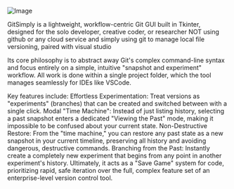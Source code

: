 ![Image](https://github.com/user-attachments/assets/c10221a7-5ddb-40c7-810d-26d1debc2009)

GitSimply is a lightweight, workflow-centric Git GUI built in Tkinter, designed for the solo developer, creative coder, or researcher NOT using github or any cloud service and simply using git to manage local file versioning, paired with visual studio

Its core philosophy is to abstract away Git's complex command-line syntax and focus entirely on a simple, intuitive "snapshot and experiment" workflow. All work is done within a single project folder, which the tool manages seamlessly for IDEs like VSCode.

Key features include:
Effortless Experimentation: Treat versions as "experiments" (branches) that can be created and switched between with a single click.
Modal "Time Machine": Instead of just listing history, selecting a past snapshot enters a dedicated "Viewing the Past" mode, making it impossible to be confused about your current state.
Non-Destructive Restore: From the "time machine," you can restore any past state as a new snapshot in your current timeline, preserving all history and avoiding dangerous, destructive commands.
Branching from the Past: Instantly create a completely new experiment that begins from any point in another experiment's history.
Ultimately, it acts as a "Save Game" system for code, prioritizing rapid, safe iteration over the full, complex feature set of an enterprise-level version control tool.
